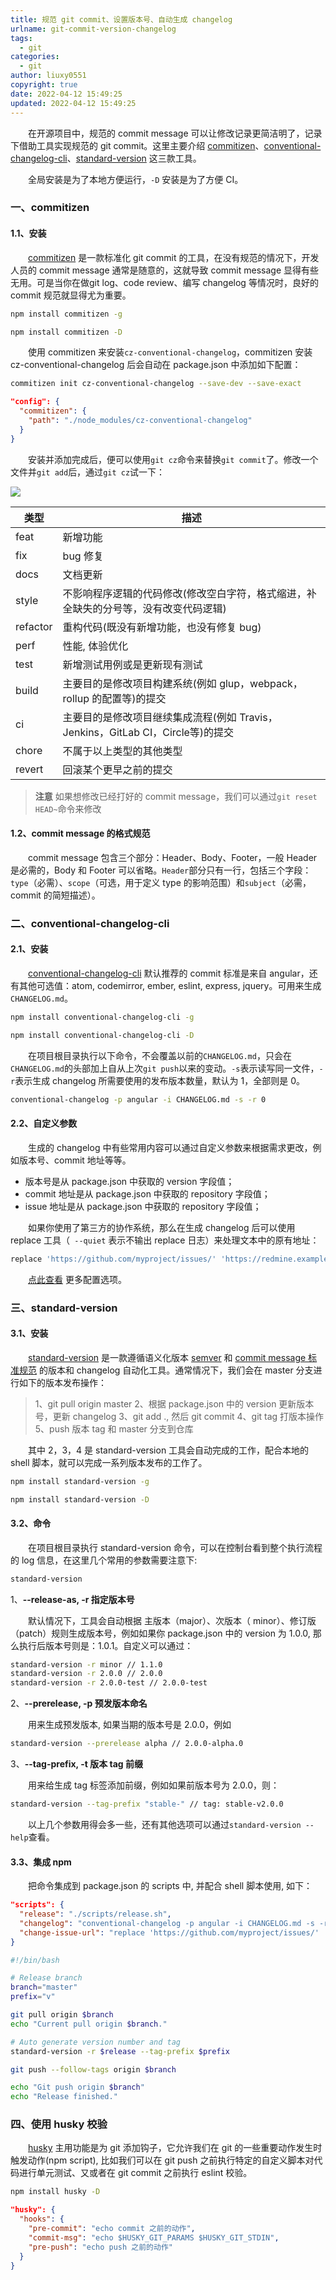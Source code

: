 ```yaml
---
title: 规范 git commit、设置版本号、自动生成 changelog
urlname: git-commit-version-changelog
tags:
  - git
categories:
  - git
author: liuxy0551
copyright: true
date: 2022-04-12 15:49:25
updated: 2022-04-12 15:49:25
---
```



&emsp;&emsp;在开源项目中，规范的 commit message 可以让修改记录更简洁明了，记录下借助工具实现规范的 git commit。这里主要介绍 <a href='https://github.com/commitizen/cz-cli' target='_black'>commitizen</a>、<a href='https://github.com/conventional-changelog/conventional-changelog/tree/master/packages/conventional-changelog-cli' target='_black'>conventional-changelog-cli</a>、<a href='https://github.com/conventional-changelog/standard-version' target='_black'>standard-version</a> 这三款工具。


<!--more-->

&emsp;&emsp;全局安装是为了本地方便运行，`-D` 安装是为了方便 CI。

### 一、commitizen

#### 1.1、安装

&emsp;&emsp;<a href='https://github.com/commitizen/cz-cli' target='_black'>commitizen</a> 是一款标准化 git commit 的工具，在没有规范的情况下，开发人员的 commit message 通常是随意的，这就导致 commit message 显得有些无用。可是当你在做git log、code review、编写 changelog 等情况时，良好的 commit 规范就显得尤为重要。

``` bash
npm install commitizen -g
```
``` bash
npm install commitizen -D
```
&emsp;&emsp;使用 commitizen 来安装`cz-conventional-changelog`，commitizen 安装 cz-conventional-changelog 后会自动在 package.json 中添加如下配置：

``` bash
commitizen init cz-conventional-changelog --save-dev --save-exact
```

``` json package.json
"config": {
  "commitizen": {
    "path": "./node_modules/cz-conventional-changelog"
  }
}
```

&emsp;&emsp;安装并添加完成后，便可以使用`git cz`命令来替换`git commit`了。修改一个文件并`git add`后，通过`git cz`试一下：

![](https://images-hosting.liuxianyu.cn/posts/git-commit-version-changelog/1.png)

| 类型 | 描述 |
| ---- | ---- |
| feat | 新增功能 |
| fix | bug 修复 |
| docs | 文档更新 |
| style | 不影响程序逻辑的代码修改(修改空白字符，格式缩进，补全缺失的分号等，没有改变代码逻辑) |
| refactor | 重构代码(既没有新增功能，也没有修复 bug) |
| perf | 性能, 体验优化 |
| test | 新增测试用例或是更新现有测试 |
| build | 主要目的是修改项目构建系统(例如 glup，webpack，rollup 的配置等)的提交 |
| ci | 主要目的是修改项目继续集成流程(例如 Travis，Jenkins，GitLab CI，Circle等)的提交 |
| chore | 不属于以上类型的其他类型 |
| revert | 回滚某个更早之前的提交 |

>**注意**
> 如果想修改已经打好的 commit message，我们可以通过`git reset HEAD~`命令来修改


#### 1.2、commit message 的格式规范

&emsp;&emsp;commit message 包含三个部分：Header、Body、Footer，一般 Header 是必需的，Body 和 Footer 可以省略。`Header`部分只有一行，包括三个字段：`type`（必需）、`scope`（可选，用于定义 type 的影响范围）和`subject`（必需，commit 的简短描述）。


### 二、conventional-changelog-cli

#### 2.1、安装

&emsp;&emsp;<a href='https://github.com/conventional-changelog/conventional-changelog/tree/master/packages/conventional-changelog-cli' target='_black'>conventional-changelog-cli</a> 默认推荐的 commit 标准是来自 angular，还有其他可选值：atom, codemirror, ember, eslint, express, jquery。可用来生成`CHANGELOG.md`。

``` bash
npm install conventional-changelog-cli -g
```
``` bash
npm install conventional-changelog-cli -D
```

&emsp;&emsp;在项目根目录执行以下命令，不会覆盖以前的`CHANGELOG.md`，只会在`CHANGELOG.md`的头部加上自从上次`git push`以来的变动。`-s`表示读写同一文件，`-r`表示生成 changelog 所需要使用的发布版本数量，默认为 1，全部则是 0。

``` bash
conventional-changelog -p angular -i CHANGELOG.md -s -r 0
```


#### 2.2、自定义参数

&emsp;&emsp;生成的 changelog 中有些常用内容可以通过自定义参数来根据需求更改，例如版本号、commit 地址等等。

- 版本号是从 package.json 中获取的 version 字段值；
- commit 地址是从 package.json 中获取的 repository 字段值；
- issue 地址是从 package.json 中获取的 repository 字段值；

&emsp;&emsp;如果你使用了第三方的协作系统，那么在生成 changelog 后可以使用 replace 工具（` --quiet` 表示不输出 replace 日志）来处理文本中的原有地址：

``` bash
replace 'https://github.com/myproject/issues/' 'https://redmine.example.com' CHANGELOG.md --quiet
```

&emsp;&emsp;<a href='https://github.com/conventional-changelog/conventional-changelog/tree/master/packages/conventional-changelog-core' target='_black'>点此查看</a> 更多配置选项。



### 三、standard-version

#### 3.1、安装

&emsp;&emsp;<a href='https://github.com/conventional-changelog/standard-version' target='_black'>standard-version</a> 是一款遵循语义化版本 <a href='https://semver.org/' target='_black'>semver</a> 和 <a href='https://conventionalcommits.org/' target='_black'>commit message 标准规范</a> 的版本和 changelog 自动化工具。通常情况下，我们会在 master 分支进行如下的版本发布操作：

> 1、git pull origin master
> 2、根据 package.json 中的 version 更新版本号，更新 changelog
> 3、git add ., 然后 git commit
> 4、git tag 打版本操作
> 5、push 版本 tag 和 master 分支到仓库

&emsp;&emsp;其中 2，3，4 是 standard-version 工具会自动完成的工作，配合本地的 shell 脚本，就可以完成一系列版本发布的工作了。

``` bash
npm install standard-version -g
```
``` bash
npm install standard-version -D
```


#### 3.2、命令

&emsp;&emsp;在项目根目录执行 standard-version 命令，可以在控制台看到整个执行流程的 log 信息，在这里几个常用的参数需要注意下:

``` bash
standard-version
```

1、**--release-as, -r 指定版本号**

&emsp;&emsp;默认情况下，工具会自动根据 主版本（major）、次版本（ minor）、修订版（patch）规则生成版本号，例如如果你 package.json 中的 version 为 1.0.0, 那么执行后版本号则是：1.0.1。自定义可以通过：

``` bash
standard-version -r minor // 1.1.0
standard-version -r 2.0.0 // 2.0.0
standard-version -r 2.0.0-test // 2.0.0-test
```

2、**--prerelease, -p 预发版本命名**

&emsp;&emsp;用来生成预发版本, 如果当期的版本号是 2.0.0，例如

``` bash
standard-version --prerelease alpha // 2.0.0-alpha.0
```

3、**--tag-prefix, -t 版本 tag 前缀**

&emsp;&emsp;用来给生成 tag 标签添加前缀，例如如果前版本号为 2.0.0，则：

``` bash
standard-version --tag-prefix "stable-" // tag: stable-v2.0.0
```

&emsp;&emsp;以上几个参数用得会多一些，还有其他选项可以通过`standard-version --help`查看。


#### 3.3、集成 npm

&emsp;&emsp;把命令集成到 package.json 的 scripts 中, 并配合 shell 脚本使用, 如下：

``` json package.json
"scripts": {
  "release": "./scripts/release.sh",
  "changelog": "conventional-changelog -p angular -i CHANGELOG.md -s -r 0 && git add CHANGELOG.md && npm run change-issue-url",
  "change-issue-url": "replace 'https://github.com/myproject/issues/' 'https://redmine.example.com/' CHANGELOG.md"
}
```

``` sh release.sh
#!/bin/bash

# Release branch
branch="master"
prefix="v"

git pull origin $branch
echo "Current pull origin $branch."

# Auto generate version number and tag
standard-version -r $release --tag-prefix $prefix

git push --follow-tags origin $branch

echo "Git push origin $branch"
echo "Release finished."
```


### 四、使用 husky 校验

&emsp;&emsp;<a href='https://github.com/typicode/husky' target='_black'>husky</a> 主用功能是为 git 添加钩子，它允许我们在 git 的一些重要动作发生时触发动作(npm script), 比如我们可以在 git push 之前执行特定的自定义脚本对代码进行单元测试、又或者在 git commit 之前执行 eslint 校验。

``` bash
npm install husky -D
```

``` json package.json
"husky": {
  "hooks": {
    "pre-commit": "echo commit 之前的动作",
    "commit-msg": "echo $HUSKY_GIT_PARAMS $HUSKY_GIT_STDIN",
    "pre-push": "echo push 之前的动作"
  }
}
```















